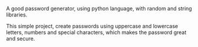 A good password generator, using python language, with random and string libraries. 

This simple project, create passwords using uppercase and lowercase letters, 
numbers and special characters, which makes the password great and secure.
